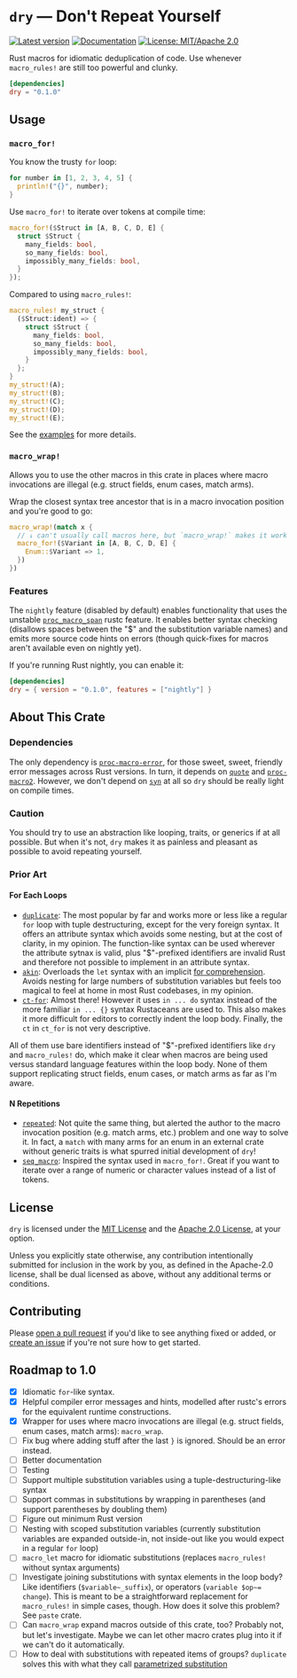 # `dry` — Don't Repeat Yourself

[![Latest version](https://img.shields.io/crates/v/dry.svg)](https://crates.io/crates/dry)
[![Documentation](https://docs.rs/dry/badge.svg)](https://docs.rs/dry)
[![License: MIT/Apache 2.0](https://img.shields.io/badge/license-MIT%2FApache-blue.svg)](COPYRIGHT)

<!-- Shows "MIT OR Apache-2.0" for some reason even though it doesn't for `lazy-static` or `clippy`, for example. >
<!-- [![License: MIT/Apache-2.0](https://img.shields.io/crates/l/dry.svg)](COPYRIGHT) -->

Rust macros for idiomatic deduplication of code. Use whenever `macro_rules!`
are still too powerful and clunky.

```toml
[dependencies]
dry = "0.1.0"
```

## Usage

### `macro_for!`

You know the trusty `for` loop:

```rust
for number in [1, 2, 3, 4, 5] {
  println!("{}", number);
}
```

Use `macro_for!` to iterate over tokens at compile time:

```rust
macro_for!($Struct in [A, B, C, D, E] {
  struct $Struct {
    many_fields: bool,
    so_many_fields: bool,
    impossibly_many_fields: bool,
  }
});
```

Compared to using `macro_rules!`:

```rust
macro_rules! my_struct {
  ($Struct:ident) => {
    struct $Struct {
      many_fields: bool,
      so_many_fields: bool,
      impossibly_many_fields: bool,
    }
  };
}
my_struct!(A);
my_struct!(B);
my_struct!(C);
my_struct!(D);
my_struct!(E);
```

See the [examples](examples) for more details.

### `macro_wrap!`

Allows you to use the other macros in this crate in places where macro
invocations are illegal (e.g. struct fields, enum cases, match arms).

Wrap the closest syntax tree ancestor that is in a macro invocation position
and you're good to go:

```rust
macro_wrap!(match x {
  // ↓ can't usually call macros here, but `macro_wrap!` makes it work
  macro_for!($Variant in [A, B, C, D, E] {
    Enum::$Variant => 1,
  })
})
```

### Features

The `nightly` feature (disabled by default) enables functionality that uses the
unstable [`proc_macro_span`] rustc feature. It enables better syntax checking
(disallows spaces between the "$" and the substitution variable names) and emits
more source code hints on errors (though quick-fixes for macros aren't
available even on nightly yet).

If you're running Rust nightly, you can enable it:

```toml
[dependencies]
dry = { version = "0.1.0", features = ["nightly"] }
```

[`proc_macro_span`]: https://github.com/rust-lang/rust/issues/54725

## About This Crate

### Dependencies

The only dependency is [`proc-macro-error`], for those sweet, sweet, friendly
error messages across Rust versions. In turn, it depends on [`quote`] and
[`proc-macro2`]. However, we don't depend on [`syn`] at all so `dry` should be
really light on compile times.

[`proc-macro-error`]: https://docs.rs/proc-macro-error
[`quote`]: https://docs.rs/quote
[`syn`]: https://docs.rs/syn
[`proc-macro2`]: https://docs.rs/proc-macro2

### Caution

You should try to use an abstraction like looping, traits, or generics if at
all possible. But when it's not, `dry` makes it as painless and pleasant as
possible to avoid repeating yourself.

### Prior Art

#### For Each Loops

- [`duplicate`](https://crates.io/crates/duplicate): The most popular by far
  and works more or less like a regular `for` loop with tuple destructuring,
  except for the very foreign syntax. It offers an attribute syntax which
  avoids some nesting, but at the cost of clarity, in my opinion. The
  function-like syntax can be used wherever the attribute sytnax is valid, plus
  "$"-prefixed identifiers are invalid Rust and therefore not possible to
  implement in an attribute syntax.
- [`akin`](https://crates.io/crates/akin): Overloads the `let` syntax with an
  implicit [for
  comprehension](https://docs.scala-lang.org/tour/for-comprehensions.html).
  Avoids nesting for large numbers of substitution variables but feels too
  magical to feel at home in most Rust codebases, in my opinion.
- [`ct-for`](https://crates.io/crates/ct-for): Almost there! However it uses
  `in ... do` syntax instead of the more familiar `in ... {}` syntax Rustaceans
  are used to. This also makes it more difficult for editors to correctly
  indent the loop body. Finally, the `ct` in `ct_for` is not very descriptive.

All of them use bare identifiers instead of "$"-prefixed identifiers like `dry`
and `macro_rules!` do, which make it clear when macros are being used versus
standard language features within the loop body. None of them support
replicating struct fields, enum cases, or match arms as far as I'm aware.

#### N Repetitions

- [`repeated`](https://crates.io/crates/repeated): Not quite the same thing,
  but alerted the author to the macro invocation position (e.g. match arms,
  etc.) problem and one way to solve it. In fact, a `match` with many arms for
  an enum in an external crate without generic traits is what spurred initial
  development of `dry`!
- [`seq_macro`](https://crates.io/crates/seq_macro): Inspired the syntax used
  in `macro_for!`. Great if you want to iterate over a range of numeric or
  character values instead of a list of tokens.

## License

`dry` is licensed under the [MIT License](LICENSE-MIT) and the [Apache 2.0 License](LICENSE-APACHE), at your option.

Unless you explicitly state otherwise, any contribution intentionally submitted for inclusion in the work by you, as defined in the Apache-2.0 license, shall be dual licensed as above, without any additional terms or conditions.

## Contributing

Please [open a pull request](https://github.com/coldriverstudio/dry-rs/pulls/new) if you'd like to see anything fixed or added, or [create an issue](https://github.com/coldriverstudio/dry-rs/issues/new) if you're not sure how to get started.

## Roadmap to 1.0

- [x] Idiomatic `for`-like syntax.
- [x] Helpful compiler error messages and hints, modelled after rustc's errors
      for the equivalent runtime constructions.
- [x] Wrapper for uses where macro invocations are illegal (e.g. struct fields,
      enum cases, match arms): `macro_wrap`.
- [ ] Fix bug where adding stuff after the last `}` is ignored. Should be an
      error instead.
- [ ] Better documentation
- [ ] Testing
- [ ] Support multiple substitution variables using a tuple-destructuring-like
      syntax
- [ ] Support commas in substitutions by wrapping in parentheses (and support
      parentheses by doubling them)
- [ ] Figure out minimum Rust version
- [ ] Nesting with scoped substitution variables (currently substitution
      variables are expanded outside-in, not inside-out like you would expect in a
      regular `for` loop)
- [ ] `macro_let` macro for idiomatic substitutions (replaces `macro_rules!`
      without syntax arguments)
- [ ] Investigate joining substitutions with syntax elements in the loop body?
      Like identifiers (`$variable~_suffix`), or operators (`variable $op~= change`). This is meant to be a straightforward replacement for
      `macro_rules!` in simple cases, though. How does it solve this problem?
      See `paste` crate.
- [ ] Can `macro_wrap` expand macros outside of this crate, too? Probably not,
      but let's investigate. Maybe we can let other macro crates plug into it
      if we can't do it automatically.
- [ ] How to deal with substitutions with repeated items of groups? `duplicate` solves this with what they call [parametrized substitution](https://docs.rs/duplicate/latest/duplicate/#parameterized-substitution)
